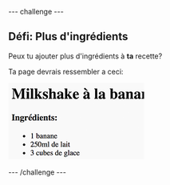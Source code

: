 --- challenge ---
## Défi: Plus d'ingrédients
Peux tu ajouter plus d'ingrédients à __ta__ recette?

Ta page devrais ressembler a ceci:

![screenshot](images/recipe-more-ingredients.png)




--- /challenge ---
